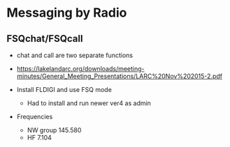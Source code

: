 
# Messaging by Radio

## FSQchat/FSQcall
+ chat and call are two separate functions
+ https://lakelandarc.org/downloads/meeting-minutes/General_Meeting_Presentations/LARC%20Nov%202015-2.pdf
+ Install FLDIGI and use FSQ mode
   + Had to install and run newer ver4 as admin
   
+ Frequencies
   + NW group 145.580
   + HF 7.104
